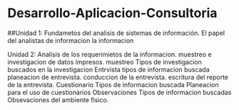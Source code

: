 # Desarrollo-Aplicacion-Consultoria
##Unidad 1: Fundametos del analisis de sistemas de información. El papel del analistas de informacion la informacion

Unidad 2: Analisis de los requerimietos de la informacion.
muestreo e investigacion de datos impresos. 
muestreo Tipos de investigacion buscados en la investigacion Entrvista tipos de informacion buscada planeacion de entrevista. 
conduccion de la entrevista. 
escritura del reporte de la entrevista. Cuestionario Tipos de informacion buscada Planeacion para el uso de cuestionarios Observaciones Tipos de informacion buscadas Obsevaciones del ambiente fisico.
